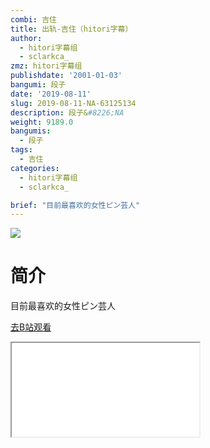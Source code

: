 ```yaml
---
combi: 吉住
title: 出轨-吉住（hitori字幕）
author:
  - hitori字幕组
  - sclarkca_
zmz: hitori字幕组
publishdate: '2001-01-03'
bangumi: 段子
date: '2019-08-11'
slug: 2019-08-11-NA-63125134
description: 段子&#8226;NA
weight: 9189.0
bangumis:
  - 段子
tags:
  - 吉住
categories:
  - hitori字幕组
  - sclarkca_

brief: "目前最喜欢的女性ピン芸人"
---
```

![](https://raw.githubusercontent.com/tcgriffith/owaraisite/master/static/tmpimg/76f200a49d51de812b74b8b94b05aeda28e8dd9a.jpg.480.jpg)
# 简介  
目前最喜欢的女性ピン芸人  

[去B站观看](https://www.bilibili.com/video/av63125134/)
<div class ="resp-container"><iframe class="testiframe" src="//player.bilibili.com/player.html?aid=63125134"", scrolling="no", allowfullscreen="true" > </iframe></div> 

